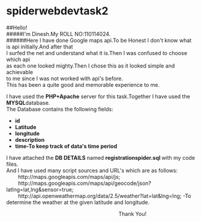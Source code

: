 # spiderwebdevtask2
##Hello!<br>
#####I'm Dinesh.My ROLL NO:110114024.<br>
######Here I have done Google maps api.To be Honest I don't know what is api initially.And after that<br> I surfed the net and understand what it is.Then I was confused to choose which api<br> as each one looked mighty.Then I chose this as it looked simple and achievable<br> to me since I was not worked with api's before.<br>This has been a quite good and memorable experience to me.<br>
<p id="id">
I have used the <strong><b>PHP+Apache</b></strong> server for this task.Together I have used the <strong><b>MYSQL</b></strong>database.<br>
The Database contains the following fields:
<ul>
<li><b>id</b></li>
<li><b>Latitude</b></li>
<li><b>longitude</b></li>
<li><b>description</b></li>
<li><b>time-To keep track of data's time period</b></li>
</ul>
</p>
<p id="id1">
I have attached the <b>DB DETAILS</b> named <strong> registrationspider.sql </strong> with my code files.<br>
And I have used many script sources and URL's which are as follows:<br>
&nbsp;&nbsp;&nbsp;&nbsp;&nbsp;&nbsp;&nbsp;&nbsp;http://maps.googleapis.com/maps/api/js;<br>
&nbsp;&nbsp;&nbsp;&nbsp;&nbsp;&nbsp;&nbsp;&nbsp;http://maps.googleapis.com/maps/api/geocode/json?latlng=lat,lng&sensor=true;
<br>&nbsp;&nbsp;&nbsp;&nbsp;&nbsp;&nbsp;&nbsp;&nbsp;http://api.openweathermap.org/data/2.5/weather?lat=lat&lng=lng; -To determine the weather at the given latitude and longitude.
</p>
&nbsp;&nbsp;&nbsp;&nbsp;&nbsp;&nbsp;&nbsp;&nbsp;&nbsp;&nbsp;&nbsp;&nbsp;&nbsp;&nbsp;&nbsp;&nbsp;
&nbsp;&nbsp;&nbsp;&nbsp;&nbsp;&nbsp;&nbsp;&nbsp;&nbsp;&nbsp;&nbsp;&nbsp;&nbsp;&nbsp;&nbsp;&nbsp;
&nbsp;&nbsp;&nbsp;&nbsp;&nbsp;&nbsp;&nbsp;&nbsp;&nbsp;&nbsp;&nbsp;&nbsp;&nbsp;&nbsp;&nbsp;&nbsp;
&nbsp;&nbsp;&nbsp;&nbsp;&nbsp;&nbsp;&nbsp;&nbsp;&nbsp;&nbsp;&nbsp;&nbsp;&nbsp;&nbsp;&nbsp;&nbsp;
&nbsp;&nbsp;&nbsp;&nbsp;&nbsp;&nbsp;&nbsp;&nbsp;Thank You!

